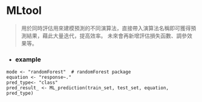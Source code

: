 # MLtool

> 用於同時評估用來建模預測的不同演算法，直接帶入演算法名稱即可獲得預測結果，藉此大量迭代，提高效率。
> 未來會再新增評估損失函數、調參效果等。

- ### example

```
mode <- "randomForest"  # randomForest package
equation <- "response~."
pred_type<- "class"
pred_result_ <- ML_prediction(train_set, test_set, equation, pred_type)

```
